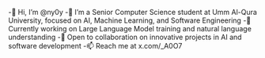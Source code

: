 -👋 Hi, I’m @ny0y
-👀 I’m a Senior Computer Science student at Umm Al-Qura University, focused on AI, Machine Learning, and Software Engineering
-🌱 Currently working on Large Language Model training and natural language understanding
-💞️ Open to collaboration on innovative projects in AI and software development
-📫 Reach me at x.com/_A0O7

